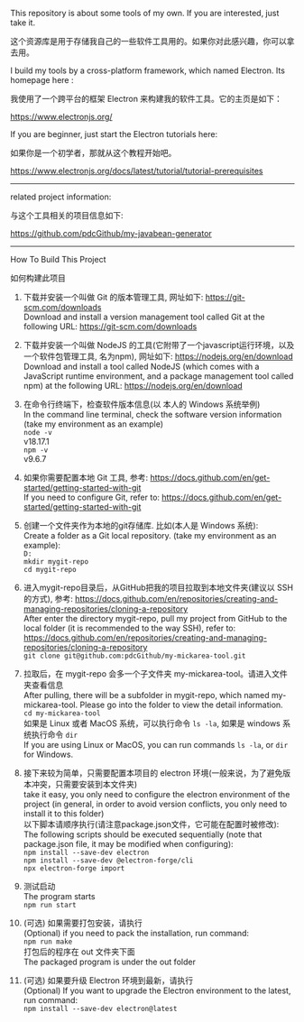 This repository is about some tools of my own. If you are interested, just take it.

这个资源库是用于存储我自己的一些软件工具用的。如果你对此感兴趣，你可以拿去用。

I build my tools by a cross-platform framework, which named Electron. Its homepage here : 

我使用了一个跨平台的框架 Electron 来构建我的软件工具。它的主页是如下：

https://www.electronjs.org/

If you are beginner, just start the Electron tutorials here:

如果你是一个初学者，那就从这个教程开始吧。

https://www.electronjs.org/docs/latest/tutorial/tutorial-prerequisites

---

related project information:

与这个工具相关的项目信息如下:

https://github.com/pdcGithub/my-javabean-generator

---

How To Build This Project

如何构建此项目

1. 下载并安装一个叫做 Git 的版本管理工具, 网址如下: https://git-scm.com/downloads<br/>
   Download and install a version management tool called Git at the following URL: https://git-scm.com/downloads<br/>

2. 下载并安装一个叫做 NodeJS 的工具(它附带了一个javascript运行环境，以及一个软件包管理工具, 名为npm), 网址如下: https://nodejs.org/en/download<br/>
   Download and install a tool called NodeJS (which comes with a JavaScript runtime environment, and a package management tool called npm) at the following URL: https://nodejs.org/en/download<br/>

3. 在命令行终端下，检查软件版本信息(以 本人的 Windows 系统举例)<br/>
   In the command line terminal, check the software version information (take my environment as an example)<br/>
   `node -v`<br/>
   v18.17.1<br/>
   `npm -v`<br/>
   v9.6.7<br/>
4. 如果你需要配置本地 Git 工具, 参考: https://docs.github.com/en/get-started/getting-started-with-git<br/>
   If you need to configure Git, refer to: https://docs.github.com/en/get-started/getting-started-with-git<br/>
5. 创建一个文件夹作为本地的git存储库. 比如(本人是 Windows 系统):<br/>
   Create a folder as a Git local repository. (take my environment as an example):<br/>
   `D:`<br/>
   `mkdir mygit-repo`<br/>
   `cd mygit-repo`<br/>
6. 进入mygit-repo目录后，从GitHub把我的项目拉取到本地文件夹(建议以 SSH 的方式), 参考: https://docs.github.com/en/repositories/creating-and-managing-repositories/cloning-a-repository<br/>
   After enter the directory mygit-repo, pull my project from GitHub to the local folder (it is recommended to the way SSH), refer to: https://docs.github.com/en/repositories/creating-and-managing-repositories/cloning-a-repository<br/>
   `git clone git@github.com:pdcGithub/my-mickarea-tool.git`<br/>
7. 拉取后，在 mygit-repo 会多一个子文件夹 my-mickarea-tool。请进入文件夹查看信息<br/>
   After pulling, there will be a subfolder in mygit-repo, which named my-mickarea-tool. Please go into the folder to view the detail information.<br/>
   `cd my-mickarea-tool`<br/>
   如果是 Linux 或者 MacOS 系统，可以执行命令 `ls -la`, 如果是 windows 系统执行命令 `dir`<br/>
   If you are using Linux or MacOS, you can run commands `ls -la`, or `dir` for Windows.<br/>
8. 接下来较为简单，只需要配置本项目的 electron 环境(一般来说，为了避免版本冲突，只需要安装到本文件夹)<br/>
   take it easy, you only need to configure the electron environment of the project (in general, in order to avoid version conflicts, you only need to install it to this folder)<br/>
   以下脚本请顺序执行(请注意package.json文件，它可能在配置时被修改):<br/>
   The following scripts should be executed sequentially (note that package.json file, it may be modified when configuring):<br/>
   `npm install --save-dev electron`<br/>
   `npm install --save-dev @electron-forge/cli`<br/>
   `npx electron-forge import`
9. 测试启动<br/>
   The program starts<br/>
   `npm run start`<br/>
10. (可选) 如果需要打包安装，请执行<br/>
    (Optional) if you need to pack the installation, run command:<br/>
   `npm run make`<br/>
   打包后的程序在 out 文件夹下面<br/>
   The packaged program is under the out folder<br/>
11. (可选) 如果要升级 Electron 环境到最新，请执行<br/>
    (Optional) If you want to upgrade the Electron environment to the latest, run command:<br/>
    `npm install --save-dev electron@latest`<br/>

